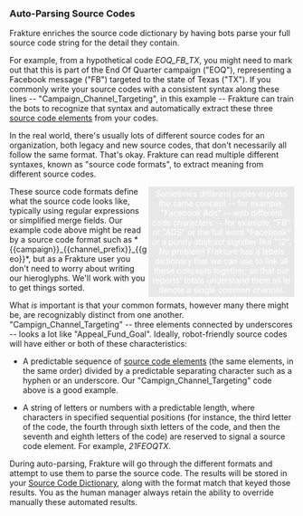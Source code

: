 ### Auto-Parsing Source Codes

Frakture enriches the source code dictionary by having bots parse your full source code string for the detail they contain.

For example, from a hypothetical code *EOQ_FB_TX*, you might need to mark out that this is part of the End Of Quarter campaign ("EOQ"), representing a Facebook message ("FB") targeted to the state of Texas ("TX"). If you commonly write your source codes with a consistent syntax along these lines -- "Campaign_Channel_Targeting", in this example -- Frakture can train the bots to recognize that syntax and automatically extract these three [source code elements](enrichment/source_code_elements "Source Code Elements") from your codes.

In the real world, there's usually lots of different source codes for an organization, both legacy and new source codes, that don't necessarily all follow the same format. That's okay. Frakture can read multiple different syntaxes, known as "source code formats", to extract meaning from different source codes.

<div style="float:right; width:250px; padding:4px; background-color:#E8E8E8"><div style="position:relative; width:250px; float:right; color:#FFFFFF;" align=center>Sometimes different codes express the same concept -- for example, "Facebook Ads" -- with different code characters -- for example, "FB" or "ADS" or the full word "Facebook" or a purely abstract signifier like "12". No problem! Frakture has a labels dictionary that we can use to link all these concepts together, so that our reports' totals understand them all to denote a single common channel.</div></div>These source code formats define what the source code looks like, typically using regular expressions or simplified merge fields. Our example code above might be read by a source code format such as *{{campaign}}_{{channel_prefix}}_{{geo}}*, but as a Frakture user you don't need to worry about writing our hieroglyphs. We'll work with you to get things sorted.

What _is_ important is that your common formats, however many there might be, are recognizably distinct from one another. "Campign_Channel_Targeting" -- three elements connected by underscores -- looks a lot like "Appeal_Fund_Goal". Ideally, robot-friendly source codes will have either or both of these characteristics:

* A predictable sequence of [source code elements](enrichment/source_code_elements "Source Code Elements") (the same elements, in the same order) divided by a predictable separating character such as a hyphen or an underscore. Our "Campign_Channel_Targeting" code above is a good example.

* A string of letters or numbers with a predictable length, where characters in specified sequential positions (for instance, the third letter of the code, the fourth through sixth letters of the code, and then the seventh and eighth letters of the code) are reserved to signal a source code element. For example, *21FEOQTX*.

During auto-parsing, Frakture will go through the different formats and attempt to use them to parse the source code. The results will be stored in your [Source Code Dictionary](enrichment/source_code_dictionary "Source Code Dictonary"), along with the format match that keyed those results. You as the human manager always retain the ability to override manually these automated results.
